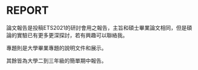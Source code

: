 # REPORT
論文報告是投稿ETS2021的研討會用之報告，主旨和碩士畢業論文相同，但是碩論的實驗已有更多更深探討，若有興趣可以聯絡我。

專題則是大學畢業專題的說明文件和展示。

其餘皆為大學二到三年級的簡單期中報告。
